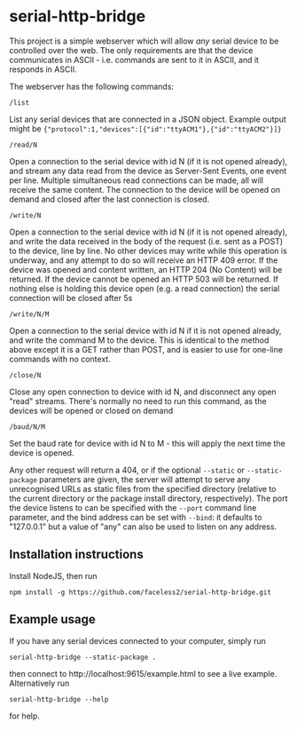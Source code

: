 # serial-http-bridge
This project is a simple webserver which will allow *any* serial device to be controlled over the web.
The only requirements are that the device communicates in ASCII - i.e. commands are sent to it in ASCII, and it responds in ASCII.

The webserver has the following commands:

`/list`

List any serial devices that are connected in a JSON object. Example output might be `{"protocol":1,"devices":[{"id":"ttyACM1"},{"id":"ttyACM2"}]}`
  
`/read/N`

Open a connection to the serial device with id N (if it is not opened already), and stream any data read from the device as Server-Sent Events, one event per line.
Multiple simultaneous read connections can be made, all will receive the same content. The connection to the device will be opened on demand and closed after the last connection is closed.
  
`/write/N`

Open a connection to the serial device with id N (if it is not opened already), and write the data received in the body of the request (i.e. sent
as a POST) to the device, line by line. No other devices may write while this operation is underway, and any attempt to do so will
receive an HTTP 409 error. If the device was opened and content written, an HTTP 204 (No Content) will be returned. If the device cannot be opened an HTTP 503 will be returned. If nothing else is holding this device open (e.g. a read connection) the serial connection will be closed after 5s

`/write/N/M`

Open a connection to the serial device with id N if it is not opened already, and write the command M to the device. This is identical
to the method above except it is a GET rather than POST, and is easier to use for one-line commands with no context.
  
`/close/N`

Close any open connection to device with id N, and disconnect any open "read" streams. There's normally no need to run this command, as the devices will be opened or closed on demand
  
`/baud/N/M`

Set the baud rate for device with id N to M - this will apply the next time the device is opened.
  
Any other request will return a 404, or if the optional `--static` or `--static-package` parameters are given, the server will attempt to serve any unrecognised URLs as static files from the specified directory (relative to the current directory or the package install directory, respectively). The port the device listens to can be specified with the `--port` command line parameter, and the bind address can be set with `--bind`: it defaults to "127.0.0.1" but a value of "any" can also be used to listen on any address.


## Installation instructions

Install NodeJS, then run

`npm install -g https://github.com/faceless2/serial-http-bridge.git`

## Example usage

If you have any serial devices connected to your computer, simply run
```
serial-http-bridge --static-package .
```
then connect to http://localhost:9615/example.html to see a live example. Alternatively run 

```
serial-http-bridge --help
```
for help.

